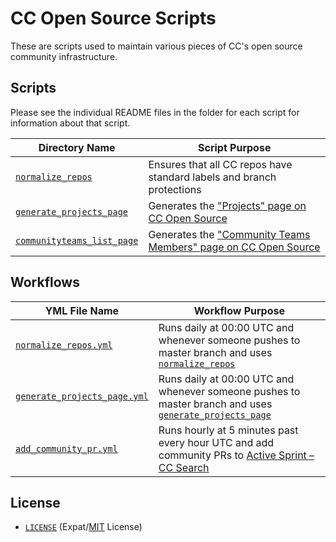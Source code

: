 # CC Open Source Scripts

These are scripts used to maintain various pieces of CC's open source community
infrastructure.


## Scripts

Please see the individual README files in the folder for each script for
information about that script.

| Directory Name                   | Script Purpose                                                        |
| -------------------------------- | --------------------------------------------------------------------- |
| [`normalize_repos`][norm]        | Ensures that all CC repos have standard labels and branch protections |
| [`generate_projects_page`][proj] | Generates the ["Projects" page on CC Open Source][osproj]             |
| [`communityteams_list_page`][ctlist] | Generates the ["Community Teams Members" page on CC Open Source][ctlistpage] |


## Workflows
| YML File Name                   | Workflow Purpose                                                        |
| -------------------------------- | --------------------------------------------------------------------- |
| [`normalize_repos.yml`][norm_pr_yml]        |  Runs daily at 00:00 UTC and whenever someone pushes to master branch and uses [`normalize_repos`][norm]   |
| [`generate_projects_page.yml`][gen_proj_yml]        | Runs daily at 00:00 UTC and whenever someone pushes to master branch and uses [`generate_projects_page`][proj] |
| [`add_community_pr.yml`][community_pr_yml]        |  Runs hourly at 5 minutes past every hour UTC and add community PRs to [Active Sprint – CC Search](https://github.com/orgs/creativecommons/projects/7) |


[community_pr_yml]:.github/workflows/add_community_pr.yml
[gen_proj_yml]:.github/workflows/generate_projects_page.yml
[norm_pr_yml]:.github/workflows/normalize_repos.yml

[norm]:normalize_repos/
[proj]:generate_projects_page/
[ctlist]:communityteams_list_page/
[osproj]:https://opensource.creativecommons.org/contributing-code/projects/
[ctlistpage]: httpe://opensource.creativecommons.org/community/community-teams/members


## License

- [`LICENSE`](LICENSE) (Expat/[MIT][mit] License)

[mit]: http://www.opensource.org/licenses/MIT "The MIT License | Open Source Initiative"
